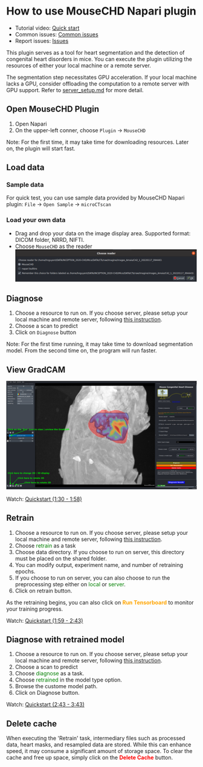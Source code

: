# How to use MouseCHD Napari plugin

* Tutorial video: [Quick start](https://www.youtube.com/watch?v=RT6mIovz7sw)
* Common issues: [Common issues](./issues.md)
* Report issues: [Issues](https://github.com/hnguyentt/mousechd-napari/issues)

This plugin serves as a tool for heart segmentation and the detection of congenital heart disorders in mice. You can execute the plugin utilizing the resources of either your local machine or a remote server.

The segmentation step necessitates GPU acceleration. If your local machine lacks a GPU, consider offloading the computation to a remote server with GPU support. Refer to [server_setup.md](server_setup.md) for more detail.

## Open MouseCHD Plugin
1. Open Napari
2. On the upper-left conner, choose `Plugin` &rarr; `MouseCHD`

Note: For the first time, it may take time for downloading resources. Later on, the plugin will start fast.

## Load data
### Sample data
For quick test, you can use sample data provided by MouseCHD Napari plugin: `File` &rarr; `Open Sample` &rarr; `microCTscan`

### Load your own data
* Drag and drop your data on the image display area. Supported format: DICOM folder, NRRD, NIFTI.
* Choose `MouseCHD` as the reader
![](../assets/choose_reader.png)


## Diagnose
1. Choose a resource to run on. If you choose server, please setup your local machine and remote server, following [this instruction](server_setup.md).
2. Choose a scan to predict
3. Click on `Diagnose` button

Note: For the first time running, it may take time to download segmentation model. From the second time on, the program will run faster.

## View GradCAM
![](../assets/viewGradCAM.png)

Watch: [Quickstart (1:30 - 1:58)](https://www.youtube.com/watch?v=RT6mIovz7sw)

## Retrain
1. Choose a resource to run on. If you choose server, please setup your local machine and remote server, following [this instruction](server_setup.md).
2. Choose <font color=green>retrain</font> as a task
3. Choose data directory. If you choose to run on server, this directory must be placed on the shared folder.
4. You can modify output, experiment name, and number of retraining epochs.
5. If you choose to run on server, you can also choose to run the preprocessing step either on <font color=green>local</font> or <font color=green>server</font>.
6. Click on retrain button.

As the retraining begins, you can also click on <font color=orange><b>Run Tensorboard</b></font> to monitor your training progress.

Watch: [Quickstart (1:59 - 2:43)](https://www.youtube.com/watch?v=RT6mIovz7sw)

## Diagnose with retrained model
1. Choose a resource to run on. If you choose server, please setup your local machine and remote server, following [this instruction](server_setup.md).
2. Choose a scan to predict
3. Choose <font color=green>diagnose</font> as a task.
4. Choose <font color=green>retrained</font> in the model type option.
5. Browse the custome model path.
6. Click on Diagnose button.

Watch: [Quickstart (2:43 - 3:43)](https://www.youtube.com/watch?v=RT6mIovz7sw)

## Delete cache
When executing the 'Retrain' task, intermediary files such as processed data, heart masks, and resampled data are stored. While this can enhance speed, it may consume a significant amount of storage space. To clear the cache and free up space, simply click on the  <font color=red><b>Delete Cache</b></font> button.